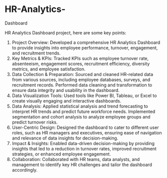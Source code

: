 # HR-Analytics-
 Dashboard 

 HR Analytics Dashboard project, here are some key points:

1. Project Overview:
Developed a comprehensive HR Analytics Dashboard to provide insights into employee performance, turnover, engagement, and recruitment trends.
2. Key Metrics & KPIs:
Tracked KPIs such as employee turnover rate, absenteeism, engagement scores, recruitment efficiency, diversity metrics, and employee satisfaction.
3. Data Collection & Preparation:
Sourced and cleaned HR-related data from various sources, including employee databases, surveys, and recruitment records.
Performed data cleaning and transformation to ensure data integrity and usability in the dashboard.
4. Data Visualization Tools:
Used tools like Power BI, Tableau, or Excel to create visually engaging and interactive dashboards.
5. Data Analysis:
Applied statistical analysis and trend forecasting to interpret HR trends and predict future workforce needs.
Implemented segmentation and cohort analysis to analyze employee groups and predict turnover risks.
6. User-Centric Design:
Designed the dashboard to cater to different user roles, such as HR managers and executives, ensuring ease of navigation and relevance of data insights for decision-making.
7. Impact & Insights:
Enabled data-driven decision-making by providing insights that led to a reduction in turnover rates, improved recruitment strategies, or enhanced employee engagement.
8. Collaboration:
Collaborated with HR teams, data analysts, and management to identify key HR challenges and tailor the dashboard accordingly.
